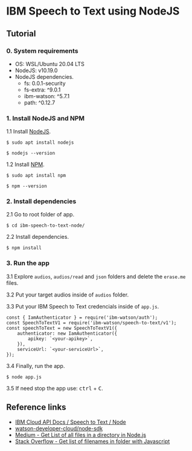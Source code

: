 # IBM Speech to Text using NodeJS

## Tutorial

### 0. System requirements
* OS: WSL/Ubuntu 20.04 LTS
* NodeJS: v10.19.0
* NodeJS dependencies.
    * fs: 0.0.1-security
    * fs-extra: ^9.0.1
    * ibm-watson: ^5.7.1
    * path: ^0.12.7

### 1. Install NodeJS and NPM
1.1 Install [NodeJS](https://nodejs.org/en/).
```
$ sudo apt install nodejs
```
```
$ nodejs --version
```

1.2 Install [NPM](https://www.npmjs.com/).
```
$ sudo apt install npm
```
```
$ npm --version
```

### 2. Install dependencies
2.1 Go to root folder of app.
```
$ cd ibm-speech-to-text-node/
```

2.2 Install dependencies.
```
$ npm install
```

### 3. Run the app
3.1 Explore `audios`, `audios/read` and `json` folders and delete the `erase.me` files.

3.2 Put your target audios inside of `audios` folder.

3.3 Put your IBM Speech to Text credencials inside of `app.js`.
```
const { IamAuthenticator } = require('ibm-watson/auth');
const SpeechToTextV1 = require('ibm-watson/speech-to-text/v1');
const speechToText = new SpeechToTextV1({
    authenticator: new IamAuthenticator({
        apikey: `<your-apikey>`,
    }),
    serviceUrl: `<your-serviceUrl>`,
});
```

3.4 Finally, run the app.
```
$ node app.js
```

3.5 If need stop the app use: <kbd>ctrl</kbd> + <kbd>C</kbd>.

## Reference links
* [IBM Cloud API Docs / Speech to Text / Node](https://cloud.ibm.com/apidocs/speech-to-text?code=node)
* [watson-developer-cloud/node-sdk](https://github.com/watson-developer-cloud/node-sdk/blob/master/examples/speech_to_text.v1.js)
* [Medium - Get List of all files in a directory in Node.js](https://medium.com/stackfame/get-list-of-all-files-in-a-directory-in-node-js-befd31677ec5)
* [Stack Overflow - Get list of filenames in folder with Javascript](https://stackoverflow.com/questions/31274329/get-list-of-filenames-in-folder-with-javascript)